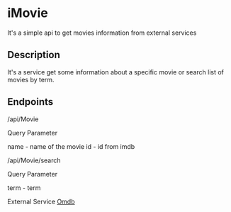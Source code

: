 # iMovie
It's a simple api to get movies information from external services

## Description

It's a service get some information about a specific movie or search list of movies by term.

## Endpoints

/api/Movie

Query Parameter

name - name of the movie
id - id from imdb


/api/Movie/search

Query Parameter

term - term 


External Service
[Omdb](http://www.omdbapi.com/)

